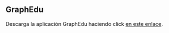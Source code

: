 ## GraphEdu

Descarga la aplicación GraphEdu haciendo click [en este enlace](https://github.com/amogalla/GraphEdu2022/releases/download/GraphEdu/GraphEdu-AOL.exe).

